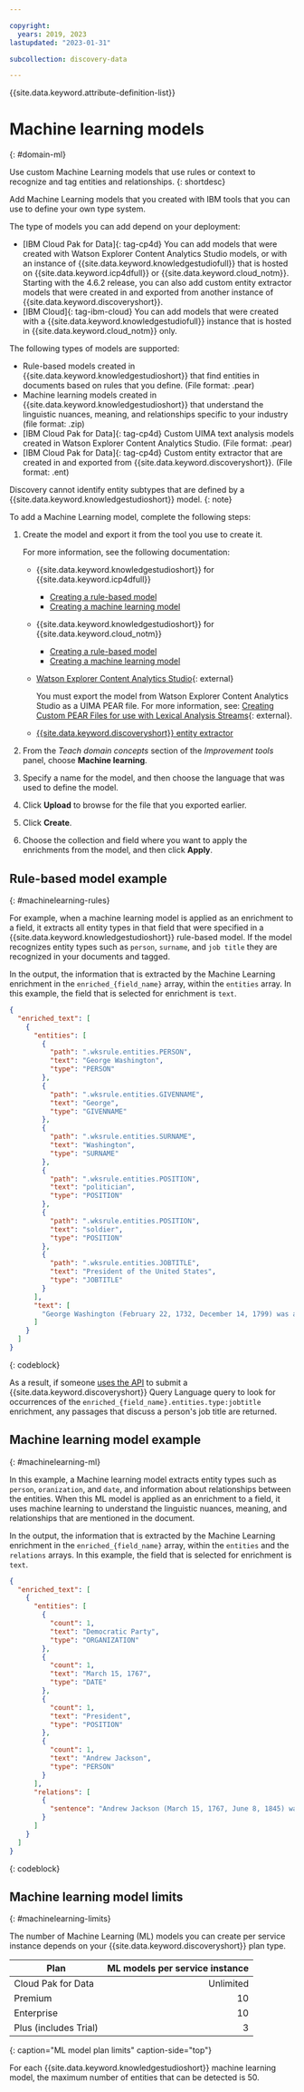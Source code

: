 ```yaml
---

copyright:
  years: 2019, 2023
lastupdated: "2023-01-31"

subcollection: discovery-data

---
```


{{site.data.keyword.attribute-definition-list}}

# Machine learning models
{: #domain-ml}

Use custom Machine Learning models that use rules or context to recognize and tag entities and relationships.
{: shortdesc}

Add Machine Learning models that you created with IBM tools that you can use to define your own type system.

The type of models you can add depend on your deployment:

- [IBM Cloud Pak for Data]{: tag-cp4d} You can add models that were created with Watson Explorer Content Analytics Studio models, or with an instance of {{site.data.keyword.knowledgestudiofull}} that is hosted on {{site.data.keyword.icp4dfull}} or {{site.data.keyword.cloud_notm}}. Starting with the 4.6.2 release, you can also add custom entity extractor models that were created in and exported from another instance of {{site.data.keyword.discoveryshort}}.
- [IBM Cloud]{: tag-ibm-cloud} You can add models that were created with a {{site.data.keyword.knowledgestudiofull}} instance that is hosted in {{site.data.keyword.cloud_notm}} only.

The following types of models are supported:

-  Rule-based models created in {{site.data.keyword.knowledgestudioshort}} that find entities in documents based on rules that you define. (File format: .pear)
-  Machine learning models created in {{site.data.keyword.knowledgestudioshort}} that understand the linguistic nuances, meaning, and relationships specific to your industry (file format: .zip)
-  [IBM Cloud Pak for Data]{: tag-cp4d} Custom UIMA text analysis models created in Watson Explorer Content Analytics Studio. (File format: .pear)
-  [IBM Cloud Pak for Data]{: tag-cp4d} Custom entity extractor that are created in and exported from {{site.data.keyword.discoveryshort}}. (File format: .ent)

Discovery cannot identify entity subtypes that are defined by a {{site.data.keyword.knowledgestudioshort}} model.
{: note}

To add a Machine Learning model, complete the following steps:

1.  Create the model and export it from the tool you use to create it.

    For more information, see the following documentation:

    -   {{site.data.keyword.knowledgestudioshort}} for {{site.data.keyword.icp4dfull}}

        -   [Creating a rule-based model](/docs/watson-knowledge-studio-data?topic=watson-knowledge-studio-data-rule-annotator)
        -   [Creating a machine learning model](/docs/watson-knowledge-studio-data?topic=watson-knowledge-studio-data-ml_annotator)
    -   {{site.data.keyword.knowledgestudioshort}} for {{site.data.keyword.cloud_notm}}

        -   [Creating a rule-based model](/docs/watson-knowledge-studio?topic=watson-knowledge-studio-rule-annotator)
        -   [Creating a machine learning model](/docs/watson-knowledge-studio?topic=watson-knowledge-studio-ml_annotator)
    -   [Watson Explorer Content Analytics Studio](https://www.ibm.com/docs/en/watson-explorer/12.0.x?topic=analytics-content-studio-advanced-text){: external}

        You must export the model from Watson Explorer Content Analytics Studio as a UIMA PEAR file. For more information, see: [Creating Custom PEAR Files for use with Lexical Analysis Streams](https://www.ibm.com/docs/en/watson-explorer/12.0.x?topic=las-creating-custom-pear-files-use-lexical-analysis-streams){: external}.
    
    -   [{{site.data.keyword.discoveryshort}} entity extractor](/docs/discovery-data?topic=discovery-data-entity-extractor#entity-extractor-export)

1.  From the *Teach domain concepts* section of the *Improvement tools* panel, choose **Machine learning**.
1.  Specify a name for the model, and then choose the language that was used to define the model.
1.  Click **Upload** to browse for the file that you exported earlier.
1.  Click **Create**.
1.  Choose the collection and field where you want to apply the enrichments from the model, and then click **Apply**.

## Rule-based model example
{: #machinelearning-rules}

For example, when a machine learning model is applied as an enrichment to a field, it extracts all entity types in that field that were specified in a {{site.data.keyword.knowledgestudioshort}} rule-based model. If the model recognizes entity types such as `person`, `surname`, and `job title` they are recognized in your documents and tagged.

In the output, the information that is extracted by the Machine Learning enrichment in the `enriched_{field_name}` array, within the `entities` array. In this example, the field that is selected for enrichment is `text`.

```json
{
  "enriched_text": [
    {
      "entities": [
        {
          "path": ".wksrule.entities.PERSON",
          "text": "George Washington",
          "type": "PERSON"
        },
        {
          "path": ".wksrule.entities.GIVENNAME",
          "text": "George",
          "type": "GIVENNAME"
        },
        {
          "path": ".wksrule.entities.SURNAME",
          "text": "Washington",
          "type": "SURNAME"
        },
        {
          "path": ".wksrule.entities.POSITION",
          "text": "politician",
          "type": "POSITION"
        },
        {
          "path": ".wksrule.entities.POSITION",
          "text": "soldier",
          "type": "POSITION"
        },
        {
          "path": ".wksrule.entities.JOBTITLE",
          "text": "President of the United States",
          "type": "JOBTITLE"
        }
      ],
      "text": [
        "George Washington (February 22, 1732‚ December 14, 1799) was an American politician and soldier who served as the first President of the United States from 1789 to 1797 and was one of the Founding Fathers of the United States."
      ]
    }
  ]
}
```
{: codeblock}

As a result, if someone [uses the API](/docs/discovery-data?topic=discovery-data-query-concepts) to submit a {{site.data.keyword.discoveryshort}} Query Language query to look for occurrences of the `enriched_{field_name}.entities.type:jobtitle` enrichment, any passages that discuss a person's job title are returned.

## Machine learning model example
{: #machinelearning-ml}

In this example, a Machine learning model extracts entity types such as `person`, `oranization`, and `date`, and information about relationships between the entities. When this ML model is applied as an enrichment to a field, it uses machine learning to understand the linguistic nuances, meaning, and relationships that are mentioned in the document.

In the output, the information that is extracted by the Machine Learning enrichment in the `enriched_{field_name}` array, within the `entities` and the `relations` arrays. In this example, the field that is selected for enrichment is `text`.

```json
{
  "enriched_text": [
    {
      "entities": [
        {
          "count": 1,
          "text": "Democratic Party",
          "type": "ORGANIZATION"
        },
        {
          "count": 1,
          "text": "March 15, 1767",
          "type": "DATE"
        },
        {
          "count": 1,
          "text": "President",
          "type": "POSITION"
        },
        {
          "count": 1,
          "text": "Andrew Jackson",
          "type": "PERSON"
        }
      ],
      "relations": [
        {
          "sentence": "Andrew Jackson (March 15, 1767‚ June 8, 1845) was an American soldier and statesman who served as the seventh President of the United States from 1829 to 1837 and was the founder of the Democratic Party."
        }
      ]
    }
  ]
}
```
{: codeblock}

## Machine learning model limits
{: #machinelearning-limits}

The number of Machine Learning (ML) models you can create per service instance depends on your {{site.data.keyword.discoveryshort}} plan type.

| Plan      | ML models per service instance |
|-----------|-------------------:|
| Cloud Pak for Data | Unlimited |
| Premium | 10 |
| Enterprise | 10 |
| Plus (includes Trial) | 3 |
{: caption="ML model plan limits" caption-side="top"}

For each {{site.data.keyword.knowledgestudioshort}} machine learning model, the maximum number of entities that can be detected is 50.
